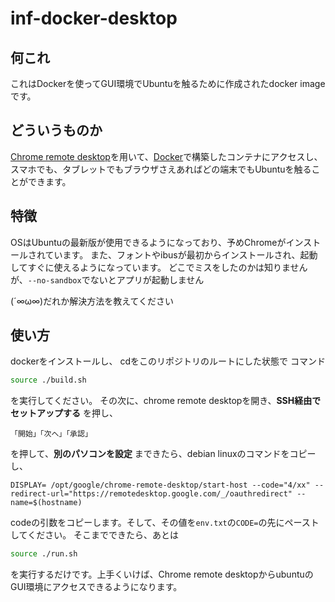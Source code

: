 # inf-docker-desktop

## 何これ

これはDockerを使ってGUI環境でUbuntuを触るために作成されたdocker imageです。

## どういうものか

[Chrome remote desktop]()を用いて、[Docker]()で構築したコンテナにアクセスし、スマホでも、タブレットでもブラウザさえあればどの端末でもUbuntuを触ることができます。

## 特徴

OSはUbuntuの最新版が使用できるようになっており、予めChromeがインストールされています。
また、フォントやibusが最初からインストールされ、起動してすぐに使えるようになっています。
どこでミスをしたのかは知りませんが、`--no-sandbox`でないとアプリが起動しません

(´∞ω∞)だれか解決方法を教えてください

## 使い方
dockerをインストールし、
cdをこのリポジトリのルートにした状態で
コマンド
```bash
source ./build.sh
```
を実行してください。
その次に、chrome remote desktopを開き、**SSH経由でセットアップする**
を押し、
```
「開始」「次へ」「承認」
```
を押して、**別のパソコンを設定**
まできたら、debian linuxのコマンドをコピーし、
```
DISPLAY= /opt/google/chrome-remote-desktop/start-host --code="4/xx" --redirect-url="https://remotedesktop.google.com/_/oauthredirect" --name=$(hostname)
```
codeの引数をコピーします。そして、その値を`env.txt`の`CODE=`の先にペーストしてください。
そこまでできたら、あとは
```bash
source ./run.sh
```
を実行するだけです。上手くいけば、Chrome remote desktopからubuntuのGUI環境にアクセスできるようになります。
